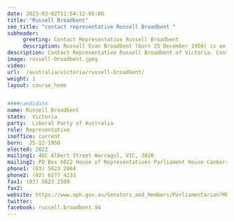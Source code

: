 ```yaml
---
date: 2023-03-02T11:54:12-05:00
title: "Russell Broadbent"
seo_title: "contact representative Russell Broadbent "
subheader:
     greeting: Contact Representative Russell Broadbent
     description: Russell Evan Broadbent (born 25 December 1950) is an Australian politician who is a Liberal Party member of the House of Representatives, representing the Division of Monash (previously McMillan). He is one of the longest-serving current members of parliament, having served from 1990 to 1993, 1996 to 1998, and since 2004. In February 2022, he made headlines after promoting Ivermectin as a treatment for COVID-19 in Parliament, claiming that he and his wife had taken it after testing positive to the virus. He is one of a handful of Australian MPs who have refused to get the COVID-19 vaccination.
description: Contact Representative Russell Broadbent of Victoria. Contact information for Russell Broadbent includes email address, phone number, and mailing address.
image: russell-broadbent.jpeg
video:
url:  /australia/victoria/russell-broadbent/
weight: 1
layout: course_home


####candidate
name: Russell Broadbent
state:	Victoria
party:	Liberal Party of Australia
role: Representative
inoffice: current
born:  25-12-1950
elected: 2022
mailing1: 46C Albert Street Warragul, VIC, 3820
mailing2: PO Box 6022 House of Representatives Parliament House Canberra ACT 2600
phone1:	(03) 5623 2064
phone2: (02) 6277 4233
fax1: (03) 5623 2509
fax2:
website: https://www.aph.gov.au/Senators_and_Members/Parliamentarian?MPID=MT4
twitter:
facebook: russell.broadbent.94
---
```

